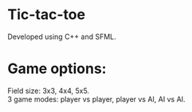 # Tic-tac-toe
Developed using C++ and SFML.
# Game options:
Field size: 3x3, 4x4, 5x5. <br/>
3 game modes: player vs player, player vs AI, AI vs AI.
